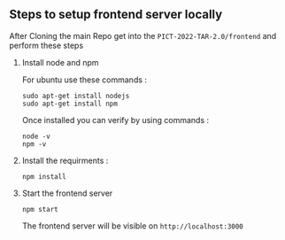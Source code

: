 ## Steps to setup frontend server locally

After Cloning the main Repo get into the `PICT-2022-TAR-2.0/frontend` and perform these steps

1) Install node and npm
    
    For ubuntu use these commands : 
    ```
    sudo apt-get install nodejs
    sudo apt-get install npm
    ```
    Once installed you can verify by using commands :
    ```
    node -v
    npm -v
    ```


2) Install the requirments :
    ```
    npm install
    ```
    
3) Start the frontend server
    ```
    npm start
    ```
    
    The frontend server will be visible on `http://localhost:3000`
